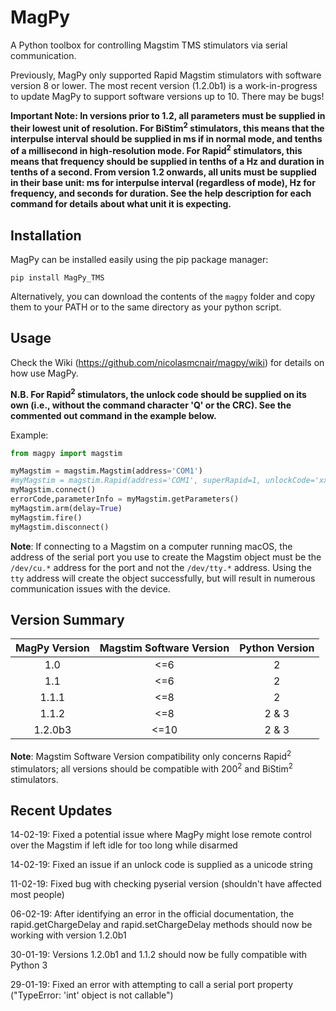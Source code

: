 # MagPy

A Python toolbox for controlling Magstim TMS stimulators via serial communication.

Previously, MagPy only supported Rapid Magstim stimulators with software version 8 or lower. The most recent version (1.2.0b1) is a work-in-progress to update MagPy to support software versions up to 10. There may be bugs!

**Important Note: In versions prior to 1.2, all parameters must be supplied in their lowest unit of resolution. For BiStim<sup>2</sup> stimulators, this means that the interpulse interval should be supplied in ms if in normal mode, and tenths of a millisecond in high-resolution mode. For Rapid<sup>2</sup> stimulators, this means that frequency should be supplied in tenths of a Hz and duration in tenths of a second. From version 1.2 onwards, all units must be supplied in their base unit: ms for interpulse interval (regardless of mode), Hz for frequency, and seconds for duration. See the help description for each command for details about what unit it is expecting.**

## Installation

MagPy can be installed easily using the pip package manager:

```
pip install MagPy_TMS
```

Alternatively, you can download the contents of the `magpy` folder and copy them to your PATH or to the same directory as your python script.

## Usage

Check the Wiki (https://github.com/nicolasmcnair/magpy/wiki) for details on how use MagPy.

**N.B. For Rapid<sup>2</sup> stimulators, the unlock code should be supplied on its own (i.e., without the command character 'Q' or the CRC). See the commented out command in the example below.**

Example:

```python
from magpy import magstim

myMagstim = magstim.Magstim(address='COM1')
#myMagstim = magstim.Rapid(address='COM1', superRapid=1, unlockCode='xxxx-xxxxxxxx-xx')
myMagstim.connect()
errorCode,parameterInfo = myMagstim.getParameters()
myMagstim.arm(delay=True)
myMagstim.fire()
myMagstim.disconnect()
```

**Note**: If connecting to a Magstim on a computer running macOS, the address of the serial port you use to create the Magstim object must be the `/dev/cu.*` address for the port and not the `/dev/tty.*` address. Using the `tty` address will create the object successfully, but will result in numerous communication issues with the device.

## Version Summary
| MagPy Version  | Magstim Software Version | Python Version |
|:--------------:|:------------------------:|:--------------:|
| 1.0            |            <=6           |        2       |
| 1.1            |            <=6           |        2       |
| 1.1.1          |            <=8           |        2       |
| 1.1.2          |            <=8           |      2 & 3     |
| 1.2.0b3        |            <=10          |      2 & 3     |

**Note**: Magstim Software Version compatibility only concerns Rapid<sup>2</sup> stimulators; all versions should be compatible with 200<sup>2</sup> and BiStim<sup>2</sup> stimulators.

## Recent Updates
14-02-19: Fixed a potential issue where MagPy might lose remote control over the Magstim if left idle for too long while disarmed

14-02-19: Fixed an issue if an unlock code is supplied as a unicode string

11-02-19: Fixed bug with checking pyserial version (shouldn't have affected most people)

06-02-19: After identifying an error in the official documentation, the rapid.getChargeDelay and rapid.setChargeDelay methods should now be working with version 1.2.0b1

30-01-19: Versions 1.2.0b1 and 1.1.2 should now be fully compatible with Python 3

29-01-19: Fixed an error with attempting to call a serial port property ("TypeError: 'int' object is not callable")
